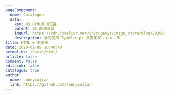 ```yaml
---
pageComponent: 
  name: Catalogue
  data: 
    key: 03.HTML和浏览器
    parent: 01.前端基础
    imgUrl: https://cdn.jsdelivr.net/gh/xugaoyi/image_store/blog/20200105104632.png
    description: 学习使用 TypeScript 从零实现 axios 库
title: HTML & 浏览器
date: 2020-01-05 10:40:48
permalink: /basic/html/
article: false
comment: false
editLink: false
catalogue: true
author: 
  name: sunnyxujian
  link: https://github.com/sunnyxujian
---
```


